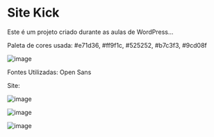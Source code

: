 # Site Kick

Este é um projeto criado durante as aulas de WordPress...

Paleta de cores usada: #e71d36, #ff9f1c, #525252, #b7c3f3, #9cd08f

![image](https://user-images.githubusercontent.com/24756809/154866433-9fc4cd3c-f9e0-45fb-b60f-2ae5d0c7f846.png)


Fontes Utilizadas: Open Sans


Site:

![image](https://user-images.githubusercontent.com/24756809/154866843-3fe6d99b-ad76-47b9-b194-47320903af39.png)

![image](https://user-images.githubusercontent.com/24756809/154866850-6a070496-b95e-4132-9a5a-ac992ba608ab.png)

![image](https://user-images.githubusercontent.com/24756809/154866860-27d8b008-1537-431d-ad5f-80060e54cded.png)
